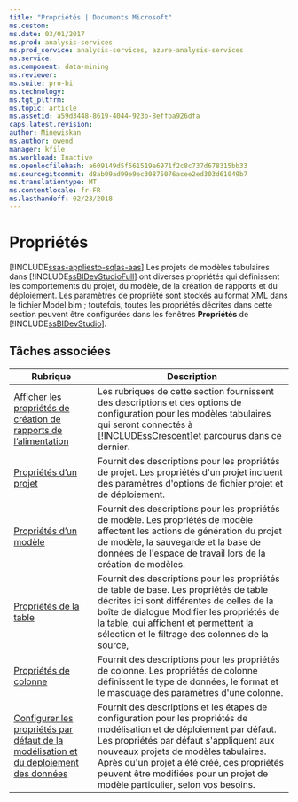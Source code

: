 ```yaml
---
title: "Propriétés | Documents Microsoft"
ms.custom: 
ms.date: 03/01/2017
ms.prod: analysis-services
ms.prod_service: analysis-services, azure-analysis-services
ms.service: 
ms.component: data-mining
ms.reviewer: 
ms.suite: pro-bi
ms.technology: 
ms.tgt_pltfrm: 
ms.topic: article
ms.assetid: a59d3448-8619-4044-923b-8effba926dfa
caps.latest.revision: 
author: Minewiskan
ms.author: owend
manager: kfile
ms.workload: Inactive
ms.openlocfilehash: a609149d5f561519e6971f2c8c737d678315bb33
ms.sourcegitcommit: d8ab09ad99e9ec30875076acee2ed303d61049b7
ms.translationtype: MT
ms.contentlocale: fr-FR
ms.lasthandoff: 02/23/2018
---
```

# <a name="properties"></a>Propriétés 
[!INCLUDE[ssas-appliesto-sqlas-aas](../../includes/ssas-appliesto-sqlas-aas.md)]
Les projets de modèles tabulaires dans [!INCLUDE[ssBIDevStudioFull](../../includes/ssbidevstudiofull-md.md)] ont diverses propriétés qui définissent les comportements du projet, du modèle, de la création de rapports et du déploiement. Les paramètres de propriété sont stockés au format XML dans le fichier Model.bim ; toutefois, toutes les propriétés décrites dans cette section peuvent être configurées dans les fenêtres **Propriétés** de [!INCLUDE[ssBIDevStudio](../../includes/ssbidevstudio-md.md)].  
  
## <a name="related-tasks"></a>Tâches associées  
  
|Rubrique| Description|  
|-----------|-----------------|  
|[Afficher les propriétés de création de rapports de l’alimentation](../../analysis-services/tabular-models/power-view-reporting-properties-ssas-tabular.md)|Les rubriques de cette section fournissent des descriptions et des options de configuration pour les modèles tabulaires qui seront connectés à [!INCLUDE[ssCrescent](../../includes/sscrescent-md.md)]et parcourus dans ce dernier.|  
|[Propriétés d’un projet](../../analysis-services/tabular-models/project-properties-ssas-tabular.md)|Fournit des descriptions pour les propriétés de projet. Les propriétés d'un projet incluent des paramètres d'options de fichier projet et de déploiement.|  
|[Propriétés d’un modèle](../../analysis-services/tabular-models/model-properties-ssas-tabular.md)|Fournit des descriptions pour les propriétés de modèle. Les propriétés de modèle affectent les actions de génération du projet de modèle, la sauvegarde et la base de données de l'espace de travail lors de la création de modèles.|  
|[Propriétés de la table](../../analysis-services/tabular-models/table-properties-ssas-tabular.md)|Fournit des descriptions pour les propriétés de table de base. Les propriétés de table décrites ici sont différentes de celles de la boîte de dialogue Modifier les propriétés de la table, qui affichent et permettent la sélection et le filtrage des colonnes de la source,|  
|[Propriétés de colonne](../../analysis-services/tabular-models/column-properties-ssas-tabular.md)|Fournit des descriptions pour les propriétés de colonne. Les propriétés de colonne définissent le type de données, le format et le masquage des paramètres d'une colonne.|  
|[Configurer les propriétés par défaut de la modélisation et du déploiement des données](../../analysis-services/tabular-models/configure-default-data-modeling-and-deployment-properties-ssas-tabular.md)|Fournit des descriptions et les étapes de configuration pour les propriétés de modélisation et de déploiement par défaut. Les propriétés par défaut s'appliquent aux nouveaux projets de modèles tabulaires. Après qu'un projet a été créé, ces propriétés peuvent être modifiées pour un projet de modèle particulier, selon vos besoins.|  
  
  
